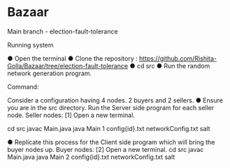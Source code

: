 # Bazaar

Main branch - election-fault-tolerance

Running system

● Open the terminal
● Clone the repository :
https://github.com/Rishita-Golla/Bazaar/tree/election-fault-tolerance
● cd src
● Run the random network generation program.

Command:

Consider a configuration having 4 nodes. 2 buyers and 2 sellers.
● Ensure you are in the src directory. Run the Server side program for each seller node. Seller nodes: [1]
Open a new terminal.

cd src
javac Main.java
java Main 1 config{id}.txt networkConfig.txt salt

● Replicate this process for the Client side program which will bring the buyer nodes up. Buyer nodes: [2]
Open a new terminal.
cd src
javac Main.java
java Main 2 config{id}.txt networkConfig.txt salt
